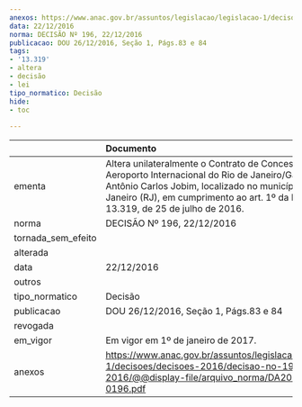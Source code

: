 ```yaml
---
anexos: https://www.anac.gov.br/assuntos/legislacao/legislacao-1/decisoes/decisoes-2016/decisao-no-196-22-12-2016/@@display-file/arquivo_norma/DA2016-0196.pdf
data: 22/12/2016
norma: DECISÃO Nº 196, 22/12/2016
publicacao: DOU 26/12/2016, Seção 1, Págs.83 e 84
tags:
- '13.319'
- altera
- decisão
- lei
tipo_normatico: Decisão
hide: 
- toc 
 
---
```


|                    | Documento                                                                                                                                                                                                                                      |
|:-------------------|:-----------------------------------------------------------------------------------------------------------------------------------------------------------------------------------------------------------------------------------------------|
| ementa             | Altera unilateralmente o Contrato de Concessão do Aeroporto Internacional do Rio de Janeiro/Galeão - Antônio Carlos Jobim, localizado no município do Rio de Janeiro (RJ), em cumprimento ao art. 1º da Lei nº 13.319, de 25 de julho de 2016. |
| norma              | DECISÃO Nº 196, 22/12/2016                                                                                                                                                                                                                     |
| tornada_sem_efeito |                                                                                                                                                                                                                                                |
| alterada           |                                                                                                                                                                                                                                                |
| data               | 22/12/2016                                                                                                                                                                                                                                     |
| outros             |                                                                                                                                                                                                                                                |
| tipo_normatico     | Decisão                                                                                                                                                                                                                                        |
| publicacao         | DOU 26/12/2016, Seção 1, Págs.83 e 84                                                                                                                                                                                                          |
| revogada           |                                                                                                                                                                                                                                                |
| em_vigor           | Em vigor em 1º de janeiro de 2017.                                                                                                                                                                                                             |
| anexos             | https://www.anac.gov.br/assuntos/legislacao/legislacao-1/decisoes/decisoes-2016/decisao-no-196-22-12-2016/@@display-file/arquivo_norma/DA2016-0196.pdf                                                                                         |